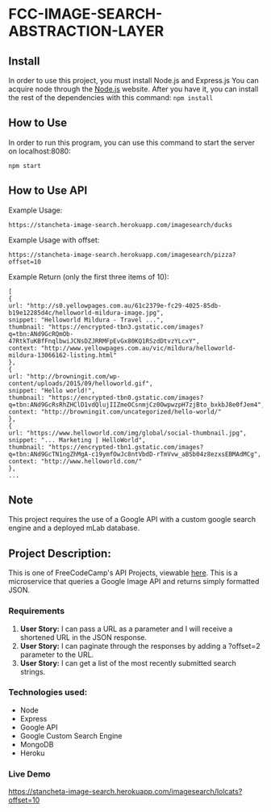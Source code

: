 # FCC-IMAGE-SEARCH-ABSTRACTION-LAYER

## Install
In order to use this project, you must install Node.js and Express.js You can acquire
node through the [Node.js](https://nodejs.org/en/) website. After you have it, you can
install the rest of the dependencies with this command:
`npm install`

## How to Use
In order to run this program, you can use this command to start the server on localhost:8080:
```
npm start

```

## How to Use API
Example Usage:
```
https://stancheta-image-search.herokuapp.com/imagesearch/ducks
```
Example Usage with offset:
```
https://stancheta-image-search.herokuapp.com/imagesearch/pizza?offset=10
```
Example Return (only the first three items of 10):
```
[
{
url: "http://s0.yellowpages.com.au/61c2379e-fc29-4025-85db-b19e12285d4c/helloworld-mildura-image.jpg",
snippet: "Helloworld Mildura - Travel ...",
thumbnail: "https://encrypted-tbn3.gstatic.com/images?q=tbn:ANd9GcRQmOb-47RtkTuKBfFnqlbwiJCNsDZJRRMFpEvGx80KQ1RSzdDtvzYLcxY",
context: "http://www.yellowpages.com.au/vic/mildura/helloworld-mildura-13066162-listing.html"
},
{
url: "http://browningit.com/wp-content/uploads/2015/09/helloworld.gif",
snippet: "Hello world!",
thumbnail: "https://encrypted-tbn0.gstatic.com/images?q=tbn:ANd9GcRsRhZHClD1vdQlujIIZmeOCsnmjCz0OwpwzpH7zjBto_bxkbJ8e0fJem4",
context: "http://browningit.com/uncategorized/hello-world/"
},
{
url: "https://www.helloworld.com/img/global/social-thumbnail.jpg",
snippet: "... Marketing | HelloWorld",
thumbnail: "https://encrypted-tbn1.gstatic.com/images?q=tbn:ANd9GcTN1ngZhMgA-c19ymfOwJc8ntVbdD-rTmVvw_aBSb04z8ezxsEBMAdMCg",
context: "http://www.helloworld.com/"
},
...
```
## Note
This project requires the use of a Google API with a custom google search engine and a deployed mLab database.

## Project Description:
This is one of FreeCodeCamp's API Projects, viewable [here](https://www.freecodecamp.com/challenges/image-search-abstraction-layer).
This is a microservice that queries a Google Image API and returns simply formatted JSON.

### Requirements
1. **User Story:** I can pass a URL as a parameter and I will receive a shortened URL in the JSON response.
2. **User Story:** I can paginate through the responses by adding a ?offset=2 parameter to the URL.
3. **User Story:** I can get a list of the most recently submitted search strings.

### Technologies used:
+ Node
+ Express
+ Google API
+ Google Custom Search Engine
+ MongoDB
+ Heroku

### Live Demo
https://stancheta-image-search.herokuapp.com/imagesearch/lolcats?offset=10

